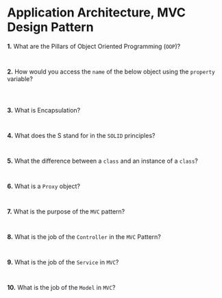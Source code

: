 # Application Architecture, MVC Design Pattern

**1.** What are the Pillars of Object Oriented Programming (`OOP`)?

```


```

**2.** How would you access the `name` of the below object using the `property` variable?

```

```

```


```

**3.** What is Encapsulation?

```


```

**4.** What does the S stand for in the `SOLID` principles?

```


```

**5.** What the difference between a `class` and an instance of a `class`?

```


```

**6.** What is a `Proxy` object?

```


```

**7.** What is the purpose of the `MVC` pattern?

```


```

**8.** What is the job of the `Controller` in the `MVC` Pattern?

```


```

**9.** What is the job of the `Service` in `MVC`?

```


```

**10.** What is the job of the `Model` in `MVC`?

```


```
